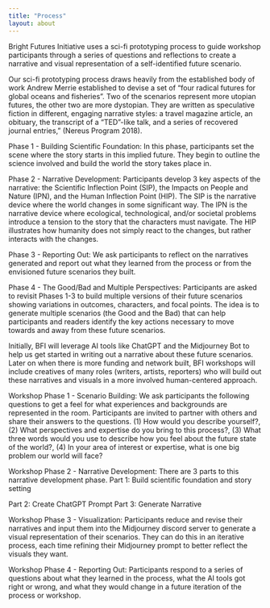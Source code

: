 ```yaml
---
title: "Process"
layout: about
---
```


Bright Futures Initiative uses a sci-fi prototyping process to guide workshop participants through a series of questions and reflections to create a narrative and visual representation of a self-identified future scenario. 

Our sci-fi prototyping process draws heavily from the established body of work Andrew Merrie established to devise a set of “four radical futures for global oceans and fisheries”. Two of the scenarios represent more utopian futures, the other two are more dystopian. They are written as speculative fiction in different, engaging narrative styles: a travel magazine article, an obituary, the transcript of a “TED”-like talk, and a series of recovered journal entries,” (Nereus Program 2018). 

Phase 1 - Building Scientific Foundation: In this phase, participants set the scene where the story starts in this implied future. They begin to outline the science involved and build the world the story takes place in. 

Phase 2 - Narrative Development: Participants develop 3 key aspects of the narrative: the Scientific Inflection Point (SIP), the Impacts on People and Nature (IPN), and the Human Inflection Point (HIP). The SIP is the narrative device where the world changes in some significant way. The IPN is the narrative device where ecological, technological, and/or societal problems introduce a tension to the story that the characters must navigate. The HIP illustrates how humanity does not simply react to the changes, but rather interacts with the changes.

Phase 3 - Reporting Out: We ask participants to reflect on the narratives generated and report out what they learned from the process or from the envisioned future scenarios they built. 

Phase 4 - The Good/Bad and Multiple Perspectives: Participants are asked to revisit Phases 1-3 to build multiple versions of their future scenarios showing variations in outcomes, characters, and focal points. The idea is to generate multiple scenarios (the Good and the Bad) that can help participants and readers identify the key actions necessary to move towards and away from these future scenarios. 

Initially, BFI will leverage AI tools like ChatGPT and the Midjourney Bot to help us get started in writing out a narrative about these future scenarios. Later on when there is more funding and network built, BFI workshops will include creatives of many roles (writers, artists, reporters) who will build out these narratives and visuals in a more involved human-centered approach. 

Workshop Phase 1 - Scenario Building: We ask participants the following questions to get a feel for what experiences and backgrounds are represented in the room. Participants are invited to partner with others and share their answers to the questions. (1) How would you describe yourself?, (2) What perspectives and expertise do you bring to this process?, (3) What three words would you use to describe how you feel about the future state of the world?, (4) In your area of interest or expertise, what is one big problem our world will face? 

Workshop Phase 2 - Narrative Development: There are 3 parts to this narrative development phase.
Part 1: Build scientific foundation and story setting

Part 2: Create ChatGPT Prompt
Part 3: Generate Narrative 

Workshop Phase 3 - Visualization: Participants reduce and revise their narratives and input them into the Midjourney discord server to generate a visual representation of their scenarios. They can do this in an iterative process, each time refining their Midjourney prompt to better reflect the visuals they want. 

Workshop Phase 4 - Reporting Out: Participants respond to a series of questions about what they learned in the process, what the AI tools got right or wrong, and what they would change in a future iteration of the process or workshop. 
